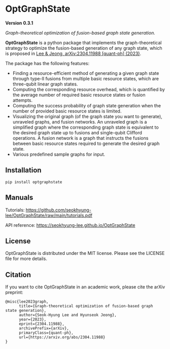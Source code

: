 # OptGraphState

**Version 0.3.1**

*Graph-theoretical optimization of fusion-based graph state generation.*

**OptGraphState** is a python package that implements the graph-theoretical strategy to optimize the fusion-based
generation of any graph state, which is proposed
in [Lee & Jeong, arXiv:2304.11988 [quant-ph] (2023)](https://arxiv.org/abs/2304.11988).

The package has the following features:

- Finding a resource-efficient method of generating a given graph state through type-II fusions from multiple basic
  resource states, which are three-qubit linear graph states.
- Computing the corresponding resource overhead, which is quantified by the average number of required basic resource
  states or fusion attempts.
- Computing the success probability of graph state generation when the number of provided basic resource states is
  limited.
- Visualizing the original graph (of the graph state you want to generate), unraveled graphs, and fusion networks. An
  unraveled graph is a simplified graph where the corresponding graph state is equivalent to the desired graph state up
  to fusions and single-qubit Clifford operations. A fusion network is a graph that instructs the fusions between basic
  resource states required to generate the desired graph state.
- Various predefined sample graphs for input.

## Installation

`pip install optgraphstate`

## Manuals

Tutorials: https://github.com/seokhyung-lee/OptGraphState/raw/main/tutorials.pdf

API reference: https://seokhyung-lee.github.io/OptGraphState

## License

OptGraphState is distributed under the MIT license. Please see the LICENSE file for more details.

## Citation

If you want to cite OptGraphState in an academic work, please cite the arXiv preprint:

```
@misc{lee2023graph,
      title={Graph-theoretical optimization of fusion-based graph state generation}, 
      author={Seok-Hyung Lee and Hyunseok Jeong},
      year={2023},
      eprint={2304.11988},
      archivePrefix={arXiv},
      primaryClass={quant-ph},
      url={https://arxiv.org/abs/2304.11988}
}
```